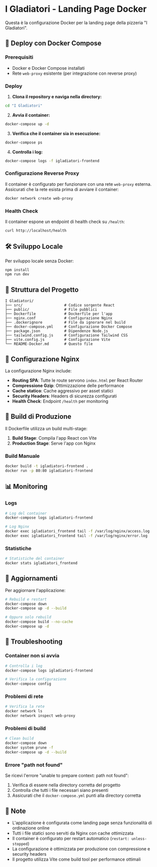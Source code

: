 # I Gladiatori - Landing Page Docker

Questa è la configurazione Docker per la landing page della pizzeria "I Gladiatori".

## 🚀 Deploy con Docker Compose

### Prerequisiti
- Docker e Docker Compose installati
- Rete `web-proxy` esistente (per integrazione con reverse proxy)

### Deploy

1. **Clona il repository e naviga nella directory:**
```bash
cd "I Gladiatori"
```

2. **Avvia il container:**
```bash
docker-compose up -d
```

3. **Verifica che il container sia in esecuzione:**
```bash
docker-compose ps
```

4. **Controlla i log:**
```bash
docker-compose logs -f igladiatori-frontend
```

### Configurazione Reverse Proxy

Il container è configurato per funzionare con una rete `web-proxy` esterna. 
Assicurati che la rete esista prima di avviare il container:

```bash
docker network create web-proxy
```

### Health Check

Il container espone un endpoint di health check su `/health`:
```bash
curl http://localhost/health
```

## 🛠️ Sviluppo Locale

Per sviluppo locale senza Docker:

```bash
npm install
npm run dev
```

## 📁 Struttura del Progetto

```
I Gladiatori/
├── src/                   # Codice sorgente React
├── public/                # File pubblici
├── Dockerfile             # Dockerfile per l'app
├── nginx.conf             # Configurazione Nginx
├── .dockerignore          # File da ignorare nel build
├── docker-compose.yml     # Configurazione Docker Compose
├── package.json           # Dipendenze Node.js
├── tailwind.config.js     # Configurazione Tailwind CSS
├── vite.config.js         # Configurazione Vite
└── README-Docker.md       # Questo file
```

## 🔧 Configurazione Nginx

La configurazione Nginx include:
- **Routing SPA**: Tutte le route servono `index.html` per React Router
- **Compressione Gzip**: Ottimizzazione delle performance
- **Cache statico**: Cache aggressivo per asset statici
- **Security Headers**: Headers di sicurezza configurati
- **Health Check**: Endpoint `/health` per monitoring

## 🚀 Build di Produzione

Il Dockerfile utilizza un build multi-stage:
1. **Build Stage**: Compila l'app React con Vite
2. **Production Stage**: Serve l'app con Nginx

### Build Manuale

```bash
docker build -t igladiatori-frontend .
docker run -p 80:80 igladiatori-frontend
```

## 📊 Monitoring

### Logs
```bash
# Log del container
docker-compose logs igladiatori-frontend

# Log Nginx
docker exec igladiatori_frontend tail -f /var/log/nginx/access.log
docker exec igladiatori_frontend tail -f /var/log/nginx/error.log
```

### Statistiche
```bash
# Statistiche del container
docker stats igladiatori_frontend
```

## 🔄 Aggiornamenti

Per aggiornare l'applicazione:

```bash
# Rebuild e restart
docker-compose down
docker-compose up -d --build

# Oppure solo rebuild
docker-compose build --no-cache
docker-compose up -d
```

## 🛑 Troubleshooting

### Container non si avvia
```bash
# Controlla i log
docker-compose logs igladiatori-frontend

# Verifica la configurazione
docker-compose config
```

### Problemi di rete
```bash
# Verifica la rete
docker network ls
docker network inspect web-proxy
```

### Problemi di build
```bash
# Clean build
docker-compose down
docker system prune -f
docker-compose up -d --build
```

### Errore "path not found"
Se ricevi l'errore "unable to prepare context: path not found":
1. Verifica di essere nella directory corretta del progetto
2. Controlla che tutti i file necessari siano presenti
3. Assicurati che il `docker-compose.yml` punti alla directory corretta

## 📝 Note

- L'applicazione è configurata come landing page senza funzionalità di ordinazione online
- Tutti i file statici sono serviti da Nginx con cache ottimizzata
- Il container è configurato per restart automatico (`restart: unless-stopped`)
- La configurazione è ottimizzata per produzione con compressione e security headers
- Il progetto utilizza Vite come build tool per performance ottimali 